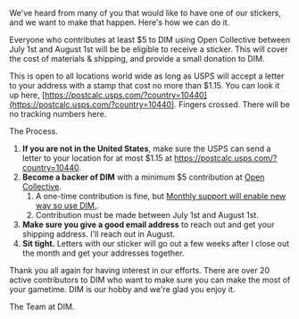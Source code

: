 We've heard from many of you that would like to have one of our stickers, and we want to make that happen. Here's how we can do it. 

Everyone who contributes at least $5 to DIM using Open Collective between July 1st and August 1st will be be eligible to receive a sticker.  This will cover the cost of materials & shipping, and provide a small donation to DIM.

This is open to all locations world wide as long as USPS will accept a letter to your address with a stamp that cost no more than $1.15.  You can look it up here, [https://postcalc.usps.com/?country=10440](https://postcalc.usps.com/?country=10440).  Fingers crossed.  There will be no tracking numbers here.  

The Process.

1. **If you are not in the United States**, make sure the USPS can send a letter to your location for at most $1.15 at https://postcalc.usps.com/?country=10440.
1. **Become a backer of DIM** with a minimum $5 contribution at [Open Collective](https://opencollective.com/dim).  
    1. A one-time contribution is fine, but [Monthly support will enable new way so use DIM.](https://twitter.com/ThisIsDIM/status/876132618072358913).
    2. Contribution must be made between July 1st and August 1st.
2. **Make sure you give a good email address** to reach out and get your shipping address.  I'll reach out in August.
4. **Sit tight.**  Letters with our sticker will go out a few weeks after I close out the month and get your addresses together.

Thank you all again for having interest in our efforts.  There are over 20 active contributors to DIM who want to make sure you can make the most of your gametime.  DIM is our hobby and we're glad you enjoy it.

The Team at DIM.